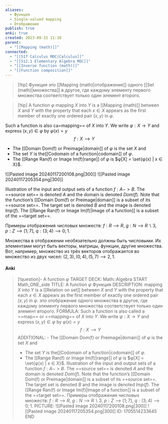 ```yaml
---
aliases:
  - Функция
  - Single-valued mapping
  - Отображение
publish: true
anki: true
created: 2023-09-15 11:18
parent:
  - "[[Mapping (math)]]"
connected:
  - "[[517 Сalculus MOC|Calculus]]"
  - "[[512.1 Elementary Algebra MOC]]"
  - "[[Inverse function (math)]]"
  - "[[Function composition]]"
---
```



> [!tip] Функция
это [[Mapping (math)|отображение]]  одного [[Set (math)|множества]]  в другое, где каждому элементу первого множества соответствует только один элемент второго.

> [!tip] A function $φ$
 mapping $X$ into $Y$ is a [[Mapping (math)]] between $X$ and $Y$ with the property that each $x ∈ X$ appears as the first member of exactly one ordered pair $(x, y)$ in $φ$. 

Such a function is also ca[](Relation%20on%20elements%20of%20sets.md)=mapping== of $X$ into $Y$. 
We write $φ : X → Y$ and express $(x, y) ∈ φ$ by $φ(x) = y$ 
$$f:X⟶Y$$
- The [[Domain Dom(f) or Preimage|domain]] of $φ$ is the set $X$ and 
- The set $Y$ is the[[Codomain of a function|codomain]] of $φ$.  
- The [[Range Ran(f) or Image Im(f)|range]] of $φ$ is $φ[X] = \set{φ(x) | x ∈ X}$. 

![[Pasted image 20240117200108.png|300]]
![[Pasted image 20240117205354.png|300]]


Illustration of the input and output sets of a function $f : A -> B$. The ==source set== is denoted $A$ and the domain is denoted $Dom(f)$. Note that the function’s [[Domain Dom(f) or Preimage|domain]]  is a subset of its ==source set==. The target set is denoted $B$ and the image is denoted $Imp(f)$. 
The [[Range Ran(f) or Image Im(f)|Image of a function]] is a subset of the ==target set==.

Примеры отображения числовых множеств:
$f:R⟶R,$
$g:N⟶R∖{3},$
$p:Z⟶[1; 7],$
$q:(3; 4)⟶{0; 1}.$

Множества в отображении необязательно должны быть числовыми. Их элементами могут быть векторы, матрицы, функции, другие множества. Вот, например, множество из трёх векторов отображается во множество из двух чисел: ${(2, 3), (0, 4), (5, 7)}⟶{2, 1}$.


#### Anki
> [!question]- A function $φ$
TARGET DECK: Math::Algebra
START
Math_ONE_side
TITLE: A function $φ$
Функция
DESCRIPTION: mapping $X$ into $Y$ is a [[Relation on set]] between $X$ and $Y$ with the property that each $x ∈ X$ appears as the first member of exactly one ordered pair $(x, y)$ in $φ$. 
это отображение одного множества   в другое, где каждому элементу первого множества соответствует только один элемент второго.
FORMULA: Such a function is also called a ==map== or ==mapping== of $X$ into $Y$. 
We write $φ : X → Y$ and express $(x, y) ∈ φ$ by $φ(x) = y$ 
$$f:X⟶Y$$
ADDITIONAL: - The [[Domain Dom(f) or Preimage|domain]] of $φ$ is the set $X$ and 
> - The set $Y$ is the[[Codomain of a function|codomain]] of $φ$.  
> - The [[Range Ran(f) or Image Im(f)|range]] of $φ$ is $φ[X] = \set{φ(x) | x ∈ X}$.
Illustration of the input and output sets of a function $f : A -> B$. The ==source set== is denoted $A$ and the domain is denoted $Dom(f)$. Note that the function’s [[Domain Dom(f) or Preimage|domain]]  is a subset of its ==source set==. The target set is denoted $B$ and the image is denoted $Imp(f)$. 
The [[Range Ran(f) or Image Im(f)|Image of a function]] is a subset of the ==target set==.
Примеры отображения числовых множеств:
$f:R⟶R,$
$g:N⟶R∖{3},$
$p:Z⟶[1; 7],$
$q:(3; 4)⟶{0; 1}.$
PICTURE: ![[Pasted image 20240117200108.png|300]]
![[Pasted image 20240117205354.png|300]]
ID: 1705514233645
END



